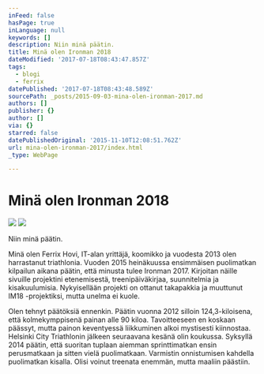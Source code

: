 ```yaml
---
inFeed: false
hasPage: true
inLanguage: null
keywords: []
description: Niin minä päätin.
title: Minä olen Ironman 2018
dateModified: '2017-07-18T08:43:47.857Z'
tags:
  - blogi
  - ferrix
datePublished: '2017-07-18T08:43:48.589Z'
sourcePath: _posts/2015-09-03-mina-olen-ironman-2017.md
authors: []
publisher: {}
author: []
via: {}
starred: false
datePublishedOriginal: '2015-11-10T12:08:51.762Z'
url: mina-olen-ironman-2017/index.html
_type: WebPage

---
```

# Minä olen Ironman 2018
![](https://s3-us-west-2.amazonaws.com/the-grid-img/p/52e09000428fa0574a706ac86a06e580a7e07504.jpg)
![](https://s3-us-west-2.amazonaws.com/the-grid-img/p/7b069fad850859d0d4762822b757567df5708965.jpg)

Niin minä päätin.

Minä olen Ferrix Hovi, IT-alan yrittäjä, koomikko ja vuodesta 2013 olen harrastanut triathlonia. Vuoden 2015 heinäkuussa ensimmäisen puolimatkan kilpailun aikana päätin, että minusta tulee Ironman 2017\. Kirjoitan näille sivuille projektini etenemisestä, treenipäiväkirjaa, suunnitelmia ja kisakuulumisia. Nykyisellään projekti on ottanut takapakkia ja muuttunut IM18 -projektiksi, mutta unelma ei kuole.

Olen tehnyt päätöksiä ennenkin. Päätin vuonna 2012 silloin 124,3-kiloisena, että kolmekymppisenä painan alle 90 kiloa. Tavoitteeseen en koskaan päässyt, mutta painon keventyessä liikkuminen alkoi mystisesti kiinnostaa. Helsinki City Triathlonin jälkeen seuraavana kesänä olin koukussa. Syksyllä 2014 päätin, että suoritan tuplaan aiemman sprinttimatkan ensin perusmatkaan ja sitten vielä puolimatkaan. Varmistin onnistumisen kahdella puolimatkan kisalla. Olisi voinut treenata enemmän, mutta maaliin päästiin.